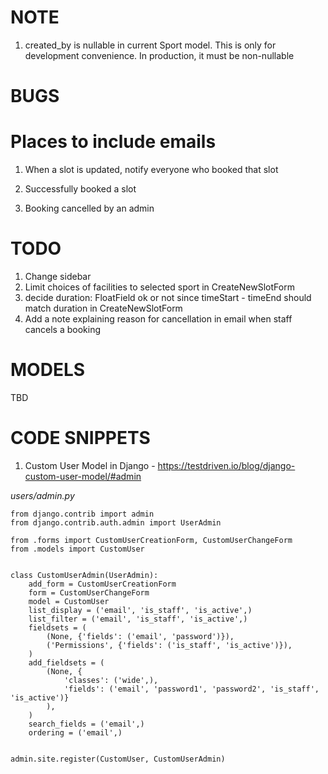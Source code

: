 # NOTE
1. created_by is nullable in current Sport model. This is only for development convenience. In production, it must be non-nullable

# BUGS



# Places to include emails
1. When a slot is updated, notify everyone who booked that slot

2. Successfully booked a slot

3. Booking cancelled by an admin 

# TODO
1. Change sidebar
2. Limit choices of facilities to selected sport in CreateNewSlotForm
3. decide duration: FloatField ok or not since timeStart - timeEnd should match duration in CreateNewSlotForm
4. Add a note explaining reason for cancellation in email when staff cancels a booking

# MODELS

TBD


# CODE SNIPPETS

1. Custom User Model in Django - https://testdriven.io/blog/django-custom-user-model/#admin



_users/admin.py_   

```
from django.contrib import admin
from django.contrib.auth.admin import UserAdmin

from .forms import CustomUserCreationForm, CustomUserChangeForm
from .models import CustomUser


class CustomUserAdmin(UserAdmin):
    add_form = CustomUserCreationForm
    form = CustomUserChangeForm
    model = CustomUser
    list_display = ('email', 'is_staff', 'is_active',)
    list_filter = ('email', 'is_staff', 'is_active',)
    fieldsets = (
        (None, {'fields': ('email', 'password')}),
        ('Permissions', {'fields': ('is_staff', 'is_active')}),
    )
    add_fieldsets = (
        (None, {
            'classes': ('wide',),
            'fields': ('email', 'password1', 'password2', 'is_staff', 'is_active')}
        ),
    )
    search_fields = ('email',)
    ordering = ('email',)


admin.site.register(CustomUser, CustomUserAdmin)
```

